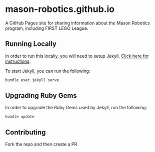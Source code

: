 # mason-robotics.github.io

A GitHub Pages site for sharing information about the Mason Robotics program, including FIRST LEGO League.

## Running Locally

In order to run this locally, you will need to setup Jekyll. [Click here for instructions](https://jekyllrb.com/docs/installation/).

To start Jekyll, you can run the following:

```bash
bundle exec jekyll serve
```

## Upgrading Ruby Gems

In order to upgrade the Ruby Gems used by Jekyll, run the following:

```powershell
bundle update
```

## Contributing

Fork the repo and then create a PR
